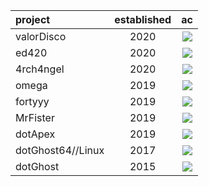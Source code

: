 | project           | established | ac      |
|:------------------|:-----------:|:--------------:|
| valorDisco        | 2020        | ![](https://img.shields.io/badge/-undetected-green) |
| ed420             | 2020        | ![](https://img.shields.io/badge/-detected-red)   |
| 4rch4ngel         | 2020        | ![](https://img.shields.io/badge/-undetected-green) |
| omega             | 2019        | ![](https://img.shields.io/badge/-detected-red)   |
| fortyyy           | 2019        | ![](https://img.shields.io/badge/-undetected-green) |
| MrFister          | 2019        | ![](https://img.shields.io/badge/-undetected-green) |
| dotApex           | 2019        | ![](https://img.shields.io/badge/-detected-red)   |
| dotGhost64//Linux | 2017        | ![](https://img.shields.io/badge/-undetected-green) |
| dotGhost          | 2015        | ![](https://img.shields.io/badge/-undetected-green) |
